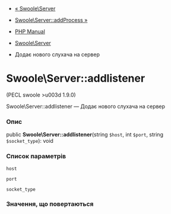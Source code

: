 - [« Swoole\Server](class.swoole-server.md)
- [Swoole\Server::addProcess »](swoole-server.addprocess.md)

- [PHP Manual](index.md)
- [Swoole\Server](class.swoole-server.md)
- Додає нового слухача на сервер

# Swoole\Server::addlistener

(PECL swoole \>u003d 1.9.0)

Swoole\Server::addlistener — Додає нового слухача на сервер

### Опис

public **Swoole\Server::addlistener**(string `$host`, int `$port`,
string `$socket_type`): void

### Список параметрів

`host`

`port`

`socket_type`

### Значення, що повертаються
